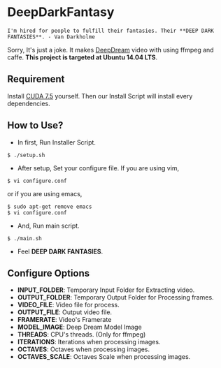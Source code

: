 # DeepDarkFantasy

	I'm hired for people to fulfill their fantasies. Their **DEEP DARK FANTASIES**. - Van Darkholme

Sorry, It's just a joke. It makes [DeepDream](https://github.com/google/deepdream) video with using ffmpeg and caffe. **This project is targeted at Ubuntu 14.04 LTS**.

## Requirement

Install [CUDA 7.5](https://developer.nvidia.com/cuda-downloads) yourself. Then our Install Script will install every dependencies.

## How to Use?

- In first, Run Installer Script.
```shell
$ ./setup.sh
```

- After setup, Set your configure file. If you are using vim, 
```shell
$ vi configure.conf
```
or if you are using emacs, 
```shell
$ sudo apt-get remove emacs
$ vi configure.conf
```

- And, Run main script.
```shell
$ ./main.sh
```

- Feel **DEEP DARK FANTASIES**.

## Configure Options
 - **INPUT_FOLDER**: Temporary Input Folder for Extracting video. 
 - **OUTPUT_FOLDER**: Temporary Output Folder for Processing frames.
 - **VIDEO_FILE**: Video file for process.
 - **OUTPUT_FILE**: Output video file.
 - **FRAMERATE**: Video's Framerate
 - **MODEL_IMAGE**: Deep Dream Model Image
 - **THREADS**: CPU's threads. (Only for ffmpeg)
 - **ITERATIONS**: Iterations when processing images.
 - **OCTAVES**: Octaves when processing images.
 - **OCTAVES_SCALE**: Octaves Scale when processing images.